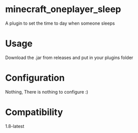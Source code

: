# minecraft_oneplayer_sleep
A plugin to set the time to day when someone sleeps

# Usage
Download the .jar from releases and put in your plugins folder

# Configuration
Nothing, There is nothing to configure :)

# Compatibility
1.8-latest
